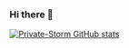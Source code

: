 ### Hi there 👋

<!--
**Private-Storm/Private-Storm** is a ✨ _special_ ✨ repository because its `README.md` (this file) appears on your GitHub profile.


Here are some ideas to get you started:

- 🔭 I’m currently working on ...
- 🌱 I’m currently learning ...
- 👯 I’m looking to collaborate on ...
- 🤔 I’m looking for help with ...
- 💬 Ask me about ...
- 📫 How to reach me: ...
- 😄 Pronouns: ...
- ⚡ Fun fact: ...
-->

[![Private-Storm GitHub stats](https://github-readme-stats.vercel.app/api?username=Private-Storm)](https://github.com/Private-Storm/github-readme-stats)
